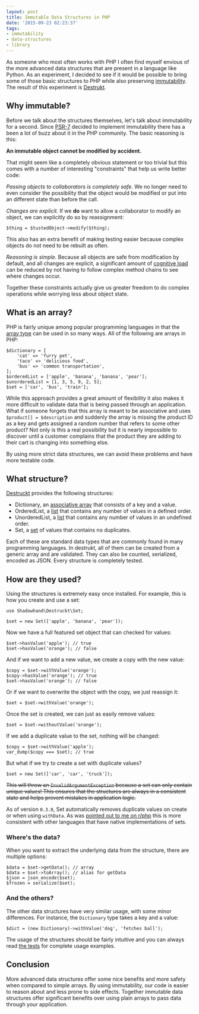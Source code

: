 ```yaml
---
layout: post
title: Immutable Data Structures in PHP
date: '2015-09-23 02:23:37'
tags:
- immutability
- data-structures
- library
---
```


As someone who most often works with PHP I often find myself envious of the more advanced data structures that are present in a language like Python. As an experiment, I decided to see if it would be possible to bring some of those basic structures to PHP while also preserving [immutability](https://en.wikipedia.org/wiki/Immutable_object). The result of this experiment is [Destrukt](https://github.com/shadowhand/destrukt).

## Why immutable?

Before we talk about the structures themselves, let's talk about immutability for a second. Since [PSR-7](http://www.php-fig.org/psr/psr-7/) decided to implement immutability there has a been a lot of buzz about it in the PHP community. The basic reasoning is this:

**An immutable object cannot be modified by accident.**

That might seem like a completely obvious statement or too trivial but this comes with a number of interesting "constraints" that help us write better code:

*Passing objects to collaborators is completely safe.* We no longer need to even consider the possibility that the object would be modified or put into an different state than before the call.

*Changes are explicit.* If we **do** want to allow a collaborator to modify an object, we can explicitly do so by reassignment:

```
$thing = $tustedObject->modify($thing);
```

This also has an extra benefit of making testing easier because complex objects do not need to be rebuilt as often.

*Reasoning is simple.* Because all objects are safe from modification by default, and all changes are explicit, a significant amount of [cognitive load](https://en.wikipedia.org/wiki/Cognitive_load) can be reduced by not having to follow complex method chains to see where changes occur.

Together these constraints actually give us greater freedom to do complex operations while worrying less about object state.

## What is an array?

PHP is fairly unique among popular programming languages in that the [array type](http://php.net/array) can be used in so many ways. All of the following are arrays in PHP:

```
$dictionary = [
    'cat' => 'furry pet',
    'taco' => 'delicious food',
    'bus' => 'common transportation',
];
$orderedList = ['apple', 'banana', 'banana', 'pear'];
$unorderedList = [1, 3, 5, 9, 2, 5];
$set = ['car', 'bus', 'train'];
```

While this approach provides a great amount of flexibility it also makes it more difficult to validate data that is being passed through an application. What if someone forgets that this array is meant to be associative and uses `$product[] = $description` and suddenly the array is missing the product ID as a key and gets assigned a random number that refers to some other product? Not only is this a real possibility but it is nearly impossible to discover until a customer complains that the product they are adding to their cart is changing into something else.

By using more strict data structures, we can avoid these problems and have more testable code.

## What structure?

[Destruckt](https://github.com/shadowhand/destrukt) provides the following structures:

- Dictionary, an [associative array](https://en.wikipedia.org/wiki/Associative_array) that consists of a key and a value.
- OrderedList, a [list](https://en.wikipedia.org/wiki/List_(abstract_data_type)) that contains any number of values in a defined order.
- UnorderedList, a [list](https://en.wikipedia.org/wiki/List_(abstract_data_type)) that contains any number of values in an undefined order.
- Set, a [set](https://en.wikipedia.org/wiki/Set_(abstract_data_type)) of values that contains no duplicates.

Each of these are standard data types that are commonly found in many programming languages. In destrukt, all of them can be created from a generic array and are validated. They can also be counted, serialized, encoded as JSON. Every structure is completely tested.

## How are they used?

Using the structures is extremely easy once installed. For example, this is how you create and use a set:

```
use Shadowhand\Destruckt\Set;

$set = new Set(['apple', 'banana', 'pear']);
```

Now we have a full featured set object that can checked for values:

```
$set->hasValue('apple'); // true
$set->hasValue('orange'); // false
```

And if we want to add a new value, we create a copy with the new value:

```
$copy = $set->withValue('orange');
$copy->hasValue('orange'); // true
$set->hasValue('orange'); // false
```

Or if we want to overwrite the object with the copy, we just reassign it:

```
$set = $set->withValue('orange');
```

Once the set is created, we can just as easily remove values:

```
$set = $set->withoutValue('orange');
```

If we add a duplicate value to the set, nothing will be changed:

```
$copy = $set->withValue('apple');
var_dump($copy === $set); // true
```

But what if we try to create a set with duplicate values?

```
$set = new Set(['car', 'car', 'truck']);
```

~~This will throw an `InvalidArgumentException` because a set can only contain unique values! This ensures that the structures are always in a consistent state and helps prevent mistakes in application logic.~~

As of version `0.3.0`, Set automatically removes duplicate values on create or when using `withData`. As was [pointed out to me on r/php](https://www.reddit.com/r/PHP/comments/3m0uea/immutable_data_structures_in_php/cvbvujp) this is more consistent with other languages that have native implementations of sets.

### Where's the data?

When you want to extract the underlying data from the structure, there are multiple options:

```
$data = $set->getData(); // array
$data = $set->toArray(); // alias for getData
$json = json_encode($set);
$frozen = serialize($set);
```

### And the others?

The other data structures have very similar usage, with some minor differences. For instance, the `Dictionary` type takes a key and a value:

```
$dict = (new Dictionary)->withValue('dog', 'fetches ball');
```

The usage of the structures should be fairly intuitive and you can always read [the tests](https://github.com/shadowhand/destrukt/tree/master/tests) for complete usage examples.

## Conclusion

More advanced data structures offer some nice benefits and more safety when compared to simple arrays. By using immutability, our code is easier to reason about and less prone to side effects. Together immutable data structures offer significant benefits over using plain arrays to pass data through your application.
